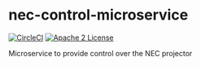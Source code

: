 # nec-control-microservice
[![CircleCI](https://img.shields.io/circleci/project/byuoitav/nec-control-microservice.svg)](https://circleci.com/gh/byuoitav/adcp-control-microservice) [![Apache 2 License](https://img.shields.io/hexpm/l/plug.svg)](https://raw.githubusercontent.com/byuoitav/nec-control-microservice/master/LICENSE)

Microservice to provide control over the NEC projector
